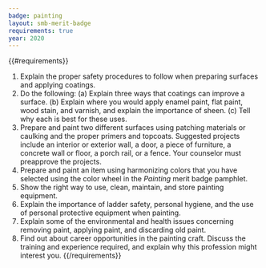 ```yaml
---
badge: painting
layout: smb-merit-badge
requirements: true
year: 2020
---
```


{{#requirements}}
1. Explain the proper safety procedures to follow when preparing surfaces and applying coatings.
2. Do the following:
    (a) Explain three ways that coatings can improve a surface.
    (b) Explain where you would apply enamel paint, flat paint, wood stain, and varnish, and explain the importance of sheen.
    (c) Tell why each is best for these uses.
3. Prepare and paint two different surfaces using patching materials or caulking and the proper primers and topcoats. Suggested projects include an interior or exterior wall, a door, a piece of furniture, a concrete wall or floor, a porch rail, or a fence. Your counselor must preapprove the projects.
4. Prepare and paint an item using harmonizing colors that you have selected using the color wheel in the *Painting* merit badge pamphlet.
5. Show the right way to use, clean, maintain, and store painting equipment.
6. Explain the importance of ladder safety, personal hygiene, and the use of personal protective equipment when painting.
7. Explain some of the environmental and health issues concerning removing paint, applying paint, and discarding old paint.
8. Find out about career opportunities in the painting craft. Discuss the training and experience required, and explain why this profession might interest you.
{{/requirements}}
